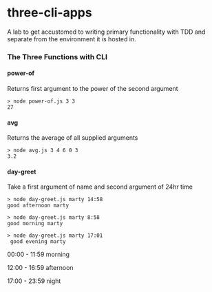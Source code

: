 # three-cli-apps

A lab to get accustomed to writing primary functionality with TDD and separate from the environment it is hosted in.

### The Three Functions with CLI
 
 #### power-of
 
 Returns first argument to the power of the second argument
 
 ```
 > node power-of.js 3 3
 27
 ```
 
 #### avg 
 
 Returns the average of all supplied arguments
 
 ```
 > node avg.js 3 4 6 0 3
 3.2
 ```
 
 #### day-greet
 
 Take a first argument of name and second argument of 24hr time
 
 ```
 > node day-greet.js marty 14:58
 good afternoon marty
 
 > node day-greet.js marty 8:58
 good morning marty
 
 > node day-greet.js marty 17:01
  good evening marty
  ```
  
 00:00 - 11:59 morning
 
 12:00 - 16:59 afternoon
 
 17:00 - 23:59 night
